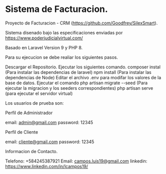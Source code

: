 # Sistema de Facturacion.

Proyecto de Facturacion - CRM (https://github.com/Goodfrey/SilexSmart).

Sistema disenado bajo las especificaciones enviadas por https://www.poderjudicialvirtual.com/

Basado en Laravel Version 9 y PHP 8.

Para su ejecucion se debe realiar los siguientes pasos.

Descargar el Repositorio.
Ejecutar los siguientes comando.
composer instal (Para instalar las dependencias de laravel)
npm install (Para instalar las dependencias de Node)
Editar el archivo .env para modifar los valores de la base de datos.
Ejecutar el comando php artisan migrate --seed (Para ejecutar la migracion y los seeders correspondientes)
php artisan serve (para ejecutar el servidor virtual)

Los usuarios de prueba son:

Perfil de Administrador

email: admin@gmail.com
password: 12345

Perfil de Cliente

email: cliente@gmail.com
password: 12345

Informacion de Contacto.

Telefono: +584245387921
Email: campos.luis19@gmail.com
linkedin: https://www.linkedin.com/in/lcampos19/